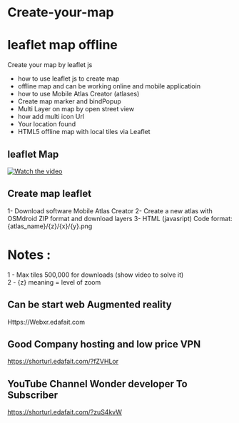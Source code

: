 # Create-your-map
# leaflet map offline



Create your map by leaflet js 
 - how to use leaflet js to create map 
- offline map and can be working online and mobile applicatioin
- how to use Mobile Atlas Creator (atlases)
- Create map marker and bindPopup 
- Multi Layer on map by open street view 
- how add multi icon Url
- Your location found 
- HTML5 offline map with local tiles via Leaflet

## leaflet Map


[![Watch the video](https://img.youtube.com/vi/oP4bCLtXIeY/0.jpg)](https://youtu.be/oP4bCLtXIeY)

## Create map leaflet

1- Download software Mobile Atlas Creator
2- Create a new atlas with OSMdroid ZIP format and download layers 
3- HTML (javasript) Code format: {atlas_name}/{z}/{x}/{y}.png 
# Notes : 
1 - Max tiles 500,000 for downloads  (show video to solve it)   
2 - {z}  meaning = level of zoom

## Can be start web Augmented reality
Https://Webxr.edafait.com

## Good Company hosting and low price VPN 
https://shorturl.edafait.com/?fZVHLor 

## YouTube Channel Wonder developer To Subscriber 
https://shorturl.edafait.com/?zuS4kvW
